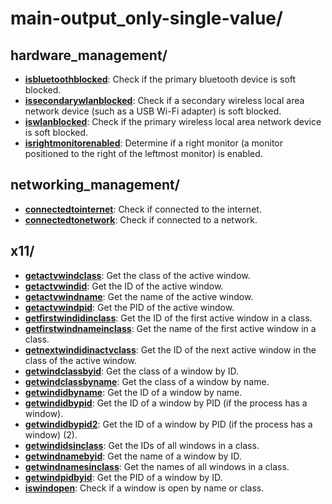 
# main-output_only-single-value/

## hardware_management/

* [**isbluetoothblocked**](hardware_management/isbluetoothblocked): Check if the primary bluetooth device is soft blocked.
* [**issecondarywlanblocked**](hardware_management/issecondarywlanblocked): Check if a secondary wireless local area network device (such as a USB Wi-Fi adapter) is soft blocked.
* [**iswlanblocked**](hardware_management/iswlanblocked): Check if the primary wireless local area network device is soft blocked.
* [**isrightmonitorenabled**](hardware_management/isrightmonitorenabled): Determine if a right monitor (a monitor positioned to the right of the leftmost monitor) is enabled.

## networking_management/

* [**connectedtointernet**](networking_management/connectedtointernet): Check if connected to the internet.
* [**connectedtonetwork**](networking_management/connectedtonetwork): Check if connected to a network.

## x11/

* [**getactvwindclass**](x11/getactvwindclass): Get the class of the active window.
* [**getactvwindid**](x11/getactvwindid): Get the ID of the active window.
* [**getactvwindname**](x11/getactvwindname): Get the name of the active window.
* [**getactvwindpid**](x11/getactvwindpid): Get the PID of the active window.
* [**getfirstwindidinclass**](x11/getfirstwindidinclass): Get the ID of the first active window in a class.
* [**getfirstwindnameinclass**](x11/getfirstwindnameinclass): Get the name of the first active window in a class.
* [**getnextwindidinactvclass**](x11/getnextwindidinactvclass): Get the ID of the next active window in the class of the active window.
* [**getwindclassbyid**](x11/getwindclassbyid): Get the class of a window by ID.
* [**getwindclassbyname**](x11/getwindclassbyname): Get the class of a window by name.
* [**getwindidbyname**](x11/getwindidbyname): Get the ID of a window by name.
* [**getwindidbypid**](x11/getwindidbypid): Get the ID of a window by PID (if the process has a window).
* [**getwindidbypid2**](x11/getwindidbypid2): Get the ID of a window by PID (if the process has a window) (2).
* [**getwindidsinclass**](x11/getwindidsinclass): Get the IDs of all windows in a class.
* [**getwindnamebyid**](x11/getwindnamebyid): Get the name of a window by ID.
* [**getwindnamesinclass**](x11/getwindnamesinclass): Get the names of all windows in a class.
* [**getwindpidbyid**](x11/getwindpidbyid): Get the PID of a window by ID.
* [**iswindopen**](x11/iswindopen): Check if a window is open by name or class.
